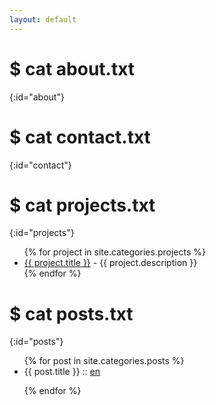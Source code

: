 ```yaml
---
layout: default
---
```


# $ cat about.txt
{:id="about"}

# $ cat contact.txt
{:id="contact"}

# $ cat projects.txt
{:id="projects"}

<ul>
{% for project in site.categories.projects %}
<li><a href="{{ project.link }}">{{ project.title }}</a> - {{ project.description }}</li>
{% endfor %}
</ul>

# $ cat posts.txt
{:id="posts"}

<ul>
{% for post in site.categories.posts %}

<li>{{ post.title }} :: <a href="{{ post.url }}" title="{{ post.description }}">en</a></li>

{% endfor %}
</ul>

